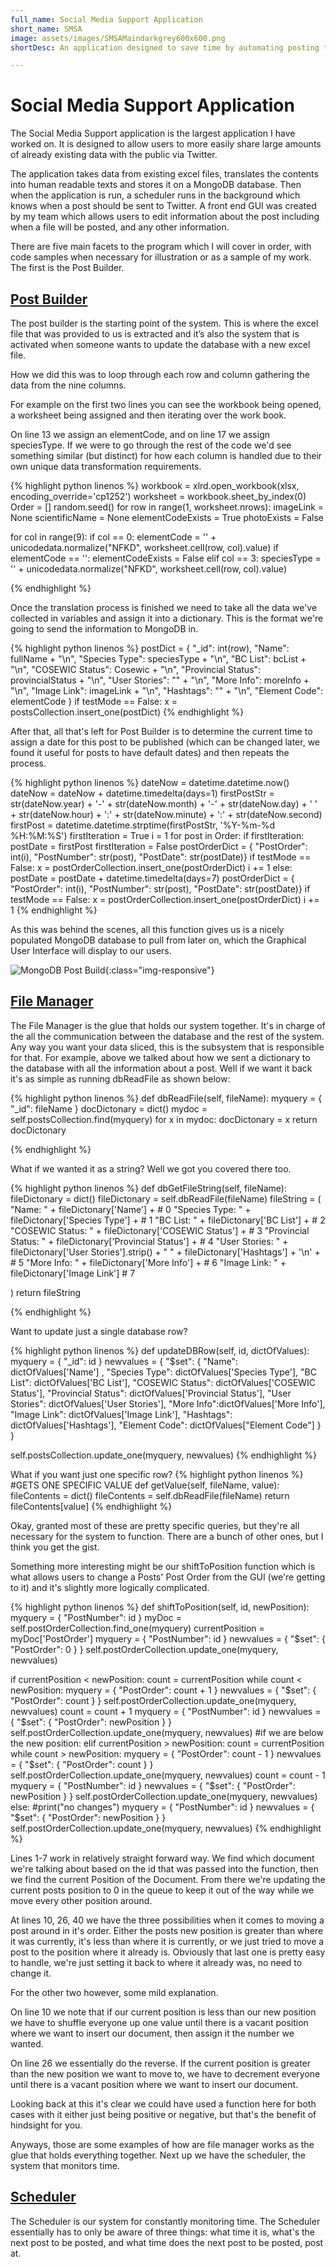 ```yaml
---
full_name: Social Media Support Application
short_name: SMSA
image: assets/images/SMSAMaindarkgrey600x600.png
shortDesc: An application designed to save time by automating posting to Social Media.

---
```

# Social Media Support Application

The Social Media Support application is the largest application I have worked on. It is designed to allow users to more easily share large amounts of already existing data with the public via Twitter. 

The application takes data from existing excel files, translates the contents into human readable texts and stores it on a MongoDB database. Then when the application is run, a scheduler runs in the background which knows when a post should be sent to Twitter. A front end GUI was created by my team which allows users to edit information about the post including when a file will be posted, and any other information.

There are five main facets to the program which I will cover in order, with code samples when necessary for illustration or as a sample of my work. The first is the Post Builder.

## <a name="post-builder">[Post Builder](#post-builder)</a>

The post builder is the starting point of the system. This is where the excel file that was provided to us is extracted and it’s also the system that is activated when someone wants to update the database with a new excel file.

How we did this was to loop through each row and column gathering the data from the nine columns.

For example on the first two lines you can see the workbook being opened, a worksheet being assigned and then iterating over the work book.

On line 13 we assign an elementCode, and on line 17 we assign speciesType. If we were to go through the rest of the code we'd see something similar (but distinct) for how each column is handled due to their own unique data transformation requirements.

{% highlight python linenos %}
workbook = xlrd.open_workbook(xlsx, encoding_override='cp1252')
worksheet = workbook.sheet_by_index(0)
Order = []
random.seed()
for row in range(1, worksheet.nrows):
imageLink = None
scientificName = None
elementCodeExists = True
photoExists = False

for col in range(9):
if col == 0:
elementCode = '' + unicodedata.normalize("NFKD", worksheet.cell(row, col).value)
if elementCode == '':
elementCodeExists = False
elif col == 3:
speciesType = '' + unicodedata.normalize("NFKD", worksheet.cell(row, col).value)

{% endhighlight %}

Once the translation process is finished we need to take all the data we've collected in variables and assign it into a dictionary. This is the format we're going to send the information to MongoDB in.

{% highlight python linenos %}
postDict = {
"_id": int(row),
"Name": fullName + "\n",
"Species Type": speciesType + "\n",
"BC List": bcList + "\n",
"COSEWIC Status": Cosewic + "\n",
"Provincial Status": provincialStatus + "\n",
"User Stories": "" + "\n",
"More Info": moreInfo + "\n",
"Image Link": imageLink + "\n",
"Hashtags": "" + "\n",
"Element Code": elementCode
}
if testMode == False:
x = postsCollection.insert_one(postDict)
{% endhighlight %}

After that, all that's left for Post Builder is to determine the current time to assign a date for this post to be published (which can be changed later, we found it useful for posts to have default dates) and then repeats the process.

{% highlight python linenos %}
dateNow = datetime.datetime.now()
dateNow = dateNow + datetime.timedelta(days=1)
firstPostStr = str(dateNow.year) + '-' + str(dateNow.month) + '-' + str(dateNow.day) + ' ' + str(dateNow.hour) + ':' + str(dateNow.minute) + ':' + str(dateNow.second)
firstPost = datetime.datetime.strptime(firstPostStr, '%Y-%m-%d %H:%M:%S')
firstIteration = True
i = 1
for post in Order:
if firstIteration:
postDate = firstPost
firstIteration = False
postOrderDict = { "PostOrder": int(i), "PostNumber": str(post), "PostDate": str(postDate)}
if testMode == False:
x = postOrderCollection.insert_one(postOrderDict)
i += 1
else:
postDate = postDate + datetime.timedelta(days=7)
postOrderDict = { "PostOrder": int(i), "PostNumber": str(post), "PostDate": str(postDate)}
if testMode == False:
x = postOrderCollection.insert_one(postOrderDict)
i += 1
{% endhighlight %}

As this was behind the scenes, all this function gives us is a nicely populated MongoDB database to pull from later on, which the Graphical User Interface will display to our users.

![MongoDB Post Build](/assets/images/MongoDBPostBuild.PNG){:class="img-responsive"}

## <a name="file-manager">[File Manager](#file-manager)</a>

The File Manager is the glue that holds our system together. It's in charge of the all the communication between the database and the rest of the system. Any way you want your data sliced, this is the subsystem that is responsible for that. For example, above we talked about how we sent a dictionary to the database with all the information about a post. Well if we want it back it's as simple as running dbReadFile as shown below:

{% highlight python linenos %}
def dbReadFile(self, fileName):
myquery = { "_id": fileName }
docDictonary = dict()
mydoc = self.postsCollection.find(myquery)
for x in mydoc:
docDictonary = x
return docDictonary

{% endhighlight %}

What if we wanted it as a string? Well we got you covered there too.


{% highlight python linenos %}
def dbGetFileString(self, fileName):
fileDictonary = dict()
fileDictonary = self.dbReadFile(fileName)
fileString = (
"Name: " + fileDictonary['Name'] + # 0
"Species Type: " + fileDictonary['Species Type'] + # 1
"BC List: " + fileDictonary['BC List'] + # 2
"COSEWIC Status: " + fileDictonary['COSEWIC Status'] + # 3
"Provincial Status: " + fileDictonary['Provincial Status'] + # 4
"User Stories: " + fileDictonary['User Stories'].strip() + " " + fileDictonary['Hashtags'] + '\n' + # 5
"More Info: " + fileDictonary['More Info'] + # 6
"Image Link: " + fileDictonary['Image Link'] # 7

)
return fileString

{% endhighlight %}

Want to update just a single database row?

{% highlight python linenos %}
def updateDBRow(self, id, dictOfValues):
myquery = { "_id": id }
newvalues = { "$set": { 
"Name": dictOfValues['Name'] ,
"Species Type": dictOfValues['Species Type'],
"BC List": dictOfValues['BC List'],
"COSEWIC Status": dictOfValues['COSEWIC Status'],
"Provincial Status": dictOfValues['Provincial Status'],
"User Stories": dictOfValues['User Stories'],
"More Info":dictOfValues['More Info'],
"Image Link": dictOfValues['Image Link'],
"Hashtags": dictOfValues['Hashtags'],
"Element Code": dictOfValues["Element Code"]
} }

self.postsCollection.update_one(myquery, newvalues)
{% endhighlight %}

What if you want just one specific row?
{% highlight python linenos %}
#GETS ONE SPECIFIC VALUE
def getValue(self, fileName, value):
fileContents = dict()
fileContents = self.dbReadFile(fileName)
return fileContents[value]
{% endhighlight %}

Okay, granted most of these are pretty specific queries, but they're all necessary for the system to function. There are a bunch of other ones, but I think you get the gist.

Something more interesting might be our shiftToPosition function which is what allows users to change a Posts' Post Order from the GUI (we're getting to it) and it's slightly more logically complicated.

{% highlight python linenos %}
def shiftToPosition(self, id, newPosition):
myquery = { "PostNumber": id }
myDoc = self.postOrderCollection.find_one(myquery)
currentPosition = myDoc['PostOrder']
myquery = { "PostNumber": id }
newvalues = { "$set": { 
"PostOrder": 0
} }
self.postOrderCollection.update_one(myquery, newvalues)

if currentPosition < newPosition:
count = currentPosition 
while count < newPosition:
myquery = { "PostOrder": count + 1 }
newvalues = { "$set": { 
"PostOrder": count
} }
self.postOrderCollection.update_one(myquery, newvalues)
count = count + 1
myquery = { "PostNumber": id }
newvalues = { "$set": { 
"PostOrder": newPosition
} }
self.postOrderCollection.update_one(myquery, newvalues)
#if we are below the new position:
elif currentPosition > newPosition:
count = currentPosition 
while count > newPosition:
myquery = { "PostOrder": count - 1 }
newvalues = { "$set": { 
"PostOrder": count
} }
self.postOrderCollection.update_one(myquery, newvalues)
count = count - 1
myquery = { "PostNumber": id }
newvalues = { "$set": { 
"PostOrder": newPosition
} }
self.postOrderCollection.update_one(myquery, newvalues)
else:
#print("no changes")
myquery = { "PostNumber": id }
newvalues = { "$set": { 
"PostOrder": newPosition
} }
self.postOrderCollection.update_one(myquery, newvalues)
{% endhighlight %}

Lines 1-7 work in relatively straight forward way. We find which document we're talking about based on the id that was passed into the function, then we find the current Position of the Document. From there we're updating the current posts position to 0 in the queue to keep it out of the way while we move every other position around.

At lines 10, 26, 40 we have the three possibilities when it comes to moving a post around in it's order. Either the posts new position is greater than where it was currently, it's less than where it is currently, or we just tried to move a post to the position where it already is. Obviously that last one is pretty easy to handle, we're just setting it back to where it already was, no need to change it.

For the other two however, some mild explanation.

On line 10 we note that if our current position is less than our new position we have to shuffle everyone up one value until there is a vacant position where we want to insert our document, then assign it the number we wanted.

On line 26 we essentially do the reverse. If the current position is greater than the new position we want to move to, we have to decrement everyone until there is a vacant position where we want to insert our document.

Looking back at this it's clear we could have used a function here for both cases with it either just being positive or negative, but that's the benefit of hindsight for you.

Anyways, those are some examples of how are file manager works as the glue that holds everything together. Next up we have the scheduler, the system that monitors time. 

## <a name="scheduler">[Scheduler](#scheduler)</a>

The Scheduler is our system for constantly monitoring time. The Scheduler essentially has to only be aware of three things: what time it is, what's the next post to be posted, and what time does the next post to be posted, post at.
